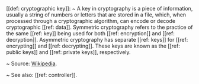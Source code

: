 [[def: cryptographic key]]:
~ A key in cryptography is a piece of information, usually a string of numbers or letters that are stored in a file, which, when processed through a cryptographic algorithm, can encode or decode cryptographic [[ref: data]]. Symmetric cryptography refers to the practice of the same [[ref: key]] being used for both [[ref: encryption]] and [[ref: decryption]]. Asymmetric cryptography has separate [[ref: keys]] for [[ref: encrypting]] and [[ref: decrypting]]. These keys are known as the [[ref: public keys]] and [[ref: private keys]], respectively.

~ Source: [Wikipedia](https://en.wikipedia.org/wiki/Key_\(cryptography\)).

~ See also: [[ref: controller]].


